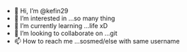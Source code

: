 - 👋 Hi, I’m @kefin29
- 👀 I’m interested in ...so many thing
- 🌱 I’m currently learning ...life xD
- 💞️ I’m looking to collaborate on ...git
- 📫 How to reach me ...sosmed/else with same username

<!---
kefin29/kefin29 is a ✨ special ✨ repository because its `README.md` (this file) appears on your GitHub profile.
You can click the Preview link to take a look at your changes.
--->
